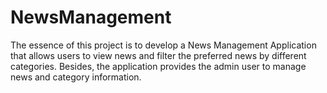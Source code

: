 # NewsManagement
The essence of this project is to develop a News Management Application that allows users to view news and filter the preferred news by different categories. Besides, the application provides the admin user to manage news and category information.
